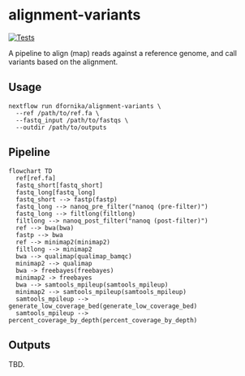 # alignment-variants

[![Tests](https://github.com/dfornika/alignment-variants/actions/workflows/pull_request.yml/badge.svg)](https://github.com/dfornika/alignment-variants/actions/workflows/pull_request.yml)

A pipeline to align (map) reads against a reference genome, and call variants based on the alignment.

## Usage

```
nextflow run dfornika/alignment-variants \
  --ref /path/to/ref.fa \
  --fastq_input /path/to/fastqs \
  --outdir /path/to/outputs
```

## Pipeline

```mermaid
flowchart TD
  ref[ref.fa]
  fastq_short[fastq_short]
  fastq_long[fastq_long]
  fastq_short --> fastp(fastp)
  fastq_long --> nanoq_pre_filter("nanoq (pre-filter)")
  fastq_long --> filtlong(filtlong)
  filtlong --> nanoq_post_filter("nanoq (post-filter)")
  ref --> bwa(bwa)
  fastp --> bwa
  ref --> minimap2(minimap2)
  filtlong --> minimap2
  bwa --> qualimap(qualimap_bamqc)
  minimap2 --> qualimap
  bwa -> freebayes(freebayes)
  minimap2 -> freebayes
  bwa --> samtools_mpileup(samtools_mpileup)
  minimap2 --> samtools_mpileup(samtools_mpileup)
  samtools_mpileup --> generate_low_coverage_bed(generate_low_coverage_bed)
  samtools_mpileup --> percent_coverage_by_depth(percent_coverage_by_depth)
```

## Outputs

TBD.

